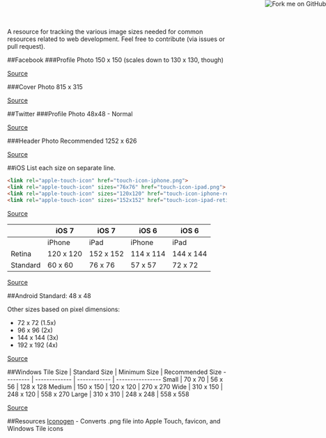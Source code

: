 

A resource for tracking the various image sizes needed for common resources related to web development. Feel free to contribute (via issues or pull request).

##Facebook
###Profile Photo
150 x 150 (scales down to 130 x 130, though)

[Source](https://www.facebook.com/help/315809258465467)

###Cover Photo
815 x 315

[Source](https://www.facebook.com/help/125379114252045)

##Twitter
###Profile Photo
48x48 - Normal

[Source](https://dev.twitter.com/docs/user-profile-images-and-banners)

###Header Photo
Recommended 1252 x 626

[Source](https://support.twitter.com/groups/50-welcome-to-twitter/topics/204-the-basics/articles/127871-editing-your-profile)

##iOS
List each size on separate line.

~~~html
<link rel="apple-touch-icon" href="touch-icon-iphone.png">
<link rel="apple-touch-icon" sizes="76x76" href="touch-icon-ipad.png">
<link rel="apple-touch-icon" sizes="120x120" href="touch-icon-iphone-retina.png">
<link rel="apple-touch-icon" sizes="152x152" href="touch-icon-ipad-retina.png">
~~~

[Source](https://developer.apple.com/library/ios/documentation/AppleApplications/Reference/SafariWebContent/ConfiguringWebApplications/ConfiguringWebApplications.html)

|| iOS 7 | iOS 7 | iOS 6 | iOS 6|
|-----| ----- | --- | ----| ------ |
|| iPhone  | iPad | iPhone | iPad |
| Retina | 120 x 120 | 152 x 152  | 114 x 114 | 144 x 144 |
| Standard | 60 x 60 |  76 x 76   | 57 x 57 | 72 x 72  |

[Source](https://developer.apple.com/LIBRARY/IOS/qa/qa1686/_index.html)

##Android
Standard: 48 x 48

Other sizes based on pixel dimensions:

* 72 x 72 (1.5x)
* 96 x 96 (2x)
* 144 x 144 (3x)
* 192 x 192 (4x)

[Source](http://developer.android.com/design/style/iconography.html)

##Windows
Tile Size | Standard Size | Minimum Size | Recommended Size
--------- | ------------- | ------------ | ----------------
Small     | 70 x 70 | 56 x 56 | 128 x 128
Medium    | 150 x 150 | 120 x 120 | 270 x 270
Wide      | 310 x 150 | 248 x 120 | 558 x 270
Large     | 310 x 310 | 248 x 248 | 558 x 558

[Source](http://msdn.microsoft.com/en-us/library/ie/dn455106\(v=vs.85\).aspx)

##Resources
[Iconogen]() - Converts .png file into Apple Touch, favicon, and Windows Tile icons

<a href="https://github.com/higley/graphicsizes"><img style="position: absolute; top: 0; right: 0; border: 0;" src="https://s3.amazonaws.com/github/ribbons/forkme_right_darkblue_121621.png" alt="Fork me on GitHub"></a>
